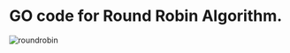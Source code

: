 # GO code for Round Robin Algorithm.

![roundrobin](https://user-images.githubusercontent.com/18065424/29535507-e61849e4-86db-11e7-9f53-a7a8a8a4959c.PNG)
